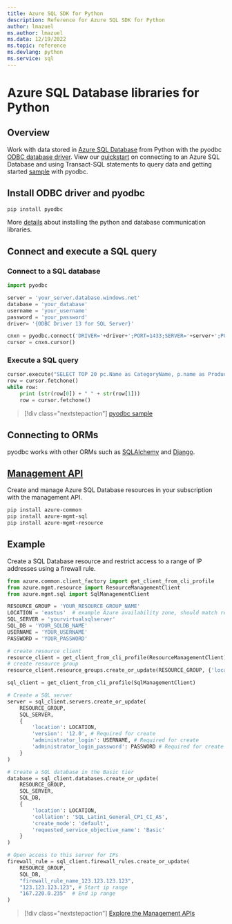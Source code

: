 ```yaml
---
title: Azure SQL SDK for Python
description: Reference for Azure SQL SDK for Python
author: lmazuel
ms.author: lmazuel
ms.data: 12/19/2022
ms.topic: reference
ms.devlang: python
ms.service: sql
---
```

# Azure SQL Database libraries for Python

## Overview

Work with data stored in [Azure SQL Database](/azure/sql-database/sql-database-technical-overview) from Python with the pyodbc [ODBC database driver](https://github.com/mkleehammer/pyodbc/wiki/Drivers-and-Driver-Managers). View our [quickstart](https://docs.microsoft.com/azure/sql-database/sql-database-connect-query-python) on connecting to an Azure SQL Database and using Transact-SQL statements to query data and getting started [sample](https://github.com/mkleehammer/pyodbc/wiki/Getting-started) with pyodbc.

## Install ODBC driver and pyodbc

```bash
pip install pyodbc
```
More [details](https://docs.microsoft.com/azure/sql-database/sql-database-connect-query-python#prerequisites) about installing the python and database communication libraries.

## Connect and execute a SQL query

### Connect to a SQL database

```python
import pyodbc

server = 'your_server.database.windows.net'
database = 'your_database'
username = 'your_username'
password = 'your_password'
driver= '{ODBC Driver 13 for SQL Server}'

cnxn = pyodbc.connect('DRIVER='+driver+';PORT=1433;SERVER='+server+';PORT=1443;DATABASE='+database+';UID='+username+';PWD='+ password)
cursor = cnxn.cursor()
```

### Execute a SQL query

```python
cursor.execute("SELECT TOP 20 pc.Name as CategoryName, p.name as ProductName FROM [SalesLT].[ProductCategory] pc JOIN [SalesLT].[Product] p ON pc.productcategoryid = p.productcategoryid")
row = cursor.fetchone()
while row:
    print (str(row[0]) + " " + str(row[1]))
    row = cursor.fetchone()
```

> [!div class="nextstepaction"]
> [pyodbc sample](https://github.com/mkleehammer/pyodbc/wiki/Getting-started)

## Connecting to ORMs

pyodbc works with other ORMs such as [SQLAlchemy](https://docs.sqlalchemy.org/en/latest/dialects/mssql.html?highlight=pyodbc#module-sqlalchemy.dialects.mssql.pyodbc) and [Django](https://github.com/lionheart/django-pyodbc/). 

## [Management API](/python/api/overview/azure/sql/management)

Create and manage Azure SQL Database resources in your subscription with the management API. 

```bash
pip install azure-common
pip install azure-mgmt-sql
pip install azure-mgmt-resource
```

## Example

Create a SQL Database resource and restrict access to a range of IP addresses using a firewall rule.

```python
from azure.common.client_factory import get_client_from_cli_profile
from azure.mgmt.resource import ResourceManagementClient
from azure.mgmt.sql import SqlManagementClient

RESOURCE_GROUP = 'YOUR_RESOURCE_GROUP_NAME'
LOCATION = 'eastus'  # example Azure availability zone, should match resource group
SQL_SERVER = 'yourvirtualsqlserver'
SQL_DB = 'YOUR_SQLDB_NAME'
USERNAME = 'YOUR_USERNAME'
PASSWORD = 'YOUR_PASSWORD'

# create resource client
resource_client = get_client_from_cli_profile(ResourceManagementClient)
# create resource group
resource_client.resource_groups.create_or_update(RESOURCE_GROUP, {'location': LOCATION})

sql_client = get_client_from_cli_profile(SqlManagementClient)

# Create a SQL server
server = sql_client.servers.create_or_update(
    RESOURCE_GROUP,
    SQL_SERVER,
    {
        'location': LOCATION,
        'version': '12.0', # Required for create
        'administrator_login': USERNAME, # Required for create
        'administrator_login_password': PASSWORD # Required for create
    }
)

# Create a SQL database in the Basic tier
database = sql_client.databases.create_or_update(
    RESOURCE_GROUP,
    SQL_SERVER,
    SQL_DB,
    {
        'location': LOCATION,
        'collation': 'SQL_Latin1_General_CP1_CI_AS',
        'create_mode': 'default',
        'requested_service_objective_name': 'Basic'
    }
)

# Open access to this server for IPs
firewall_rule = sql_client.firewall_rules.create_or_update(
    RESOURCE_GROUP,
    SQL_DB,
    "firewall_rule_name_123.123.123.123",
    "123.123.123.123", # Start ip range
    "167.220.0.235"  # End ip range
)
```
> [!div class="nextstepaction"]
> [Explore the Management APIs](/python/api/overview/azure/sql/management)